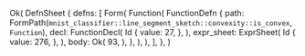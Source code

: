 Ok(
    DefnSheet {
        defns: [
            Form(
                Function(
                    FunctionDefn {
                        path: FormPath(`mnist_classifier::line_segment_sketch::convexity::is_convex`, `Function`),
                        decl: FunctionDecl(
                            Id {
                                value: 27,
                            },
                        ),
                        expr_sheet: ExprSheet(
                            Id {
                                value: 276,
                            },
                        ),
                        body: Ok(
                            93,
                        ),
                    },
                ),
            ),
        ],
    },
)